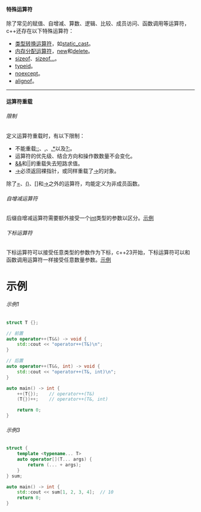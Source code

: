 #### 特殊运算符

除了常见的赋值、自增减、算数、逻辑、比较、成员访问、函数调用等运算符，c++还存在以下特殊运算符：

* [类型转换运算符]()，如[static_cast]()。
* [内存分配运算符]()，[new]()和[delete]()。
* [sizeof]()、[sizeof...]()。
* [typeid]()。
* [noexcept]()。
* [alignof]()。

---

#### 运算符重载

###### 限制

定义运算符重载时，有以下限制：

* 不能重载[::]()、[.]()、[.*]()以及[?:]()。
* 运算符的优先级、结合方向和操作数数量不会变化。
* [&&]()和[||]()的重载失去短路求值。
* [->]()必须返回裸指针，或同样重载了[->]()的对象。

除了[=]()、[()]()、[[]]()和[->]()之外的运算符，均能定义为非成员函数。

###### 自增减运算符

后缀自增减运算符需要额外接受一个[int]()类型的参数以区分。[示例](#示例1)

###### 下标运算符

下标运算符可以接受任意类型的参数作为下标，c++23开始，下标运算符可以和函数调用运算符一样接受任意数量参数。[示例](#示例3)

# 示例

###### 示例1

```cpp
struct T {};

// 前置
auto operator++(T&&) -> void {
    std::cout << "operator++(T&)\n";
}

// 后置
auto operator++(T&&, int) -> void {
    std::cout << "operator++(T&, int)\n";
}

auto main() -> int {
    ++(T{});    // operator++(T&)
    (T{})++;    // operator++(T&, int)

    return 0;
}
```

###### 示例3

```cpp
struct {
    template <typename... T>
    auto operator[](T... args) {
        return (... + args);
    }
} sum;

auto main() -> int {
    std::cout << sum[1, 2, 3, 4];  // 10
    return 0;
}
```



